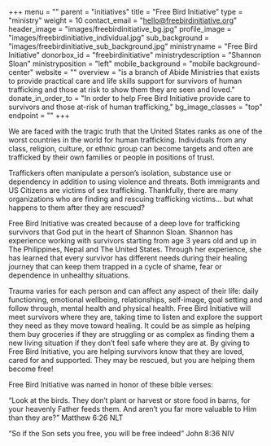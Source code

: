 +++
menu = ""
parent = "initiatives"
title = "Free Bird Initiative"
type = "ministry"
weight = 10
contact_email = "hello@freebirdinitiative.org"
header_image = "images/freebirdinitiative_bg.jpg"
profile_image = "images/freebirdinitiative_individual.jpg"
sub_background = "images/freebirdinitiative_sub_background.jpg"
ministryname = "Free Bird Initiative"
donorbox_id = "freebirdinitiative"
ministrydescription = "Shannon Sloan"
ministryposition = "left"
mobile_background = "mobile background-center"
website = ""
overview = "is a branch of Abide Ministries that exists to provide practical care and life skills support for survivors of human trafficking and those at risk to show them they are seen and loved."
donate_in_order_to = "In order to help Free Bird Initiative provide care to survivors and those at-risk of human trafficking,"
bg_image_classes = "top"
endpoint = ""
+++

We are faced with the tragic truth that the United States ranks as one of the worst countries in the world for human trafficking. Individuals from any class, religion, culture, or ethnic group can become targets and often are trafficked by their own families or people in positions of trust. 

Traffickers often manipulate a person’s isolation, substance use or dependency in addition to using violence and threats. Both immigrants and US Citizens are victims of sex trafficking. Thankfully, there are many organizations who are finding and rescuing trafficking victims… but what happens to them after they are rescued?

Free Bird Initiative was created because of a deep love for trafficking survivors that God put in the heart of Shannon Sloan. Shannon has experience working with survivors
starting from age 3 years old and up in The Philippines, Nepal and The United States. Through her experience, she has learned that every survivor has different needs during their healing journey that can keep them trapped in a cycle of shame, fear or dependence in unhealthy situations.

Trauma varies for each person and can affect any aspect of their life: daily functioning, emotional wellbeing, relationships, self-image, goal setting and follow through, mental health and physical health. Free Bird Initiative will meet survivors where they are, taking time to listen and explore the support they need as they move toward healing. It could be as simple as helping them buy groceries if they are struggling or as complex as finding them a new living situation if they don’t feel safe where they are at. By giving to Free Bird Initiative, you are helping survivors know that they are loved, cared for and supported. They may be rescued, but you are helping them become free!

Free Bird Initiative was named in honor of these bible verses:

“Look at the birds. They don’t plant or harvest or store food in barns, for your heavenly Father feeds them. And aren’t you far more valuable to Him than they are?” 
Matthew 6:26 NLT

“So if the Son sets you free, you will be free indeed” 
John 8:36 NIV